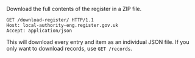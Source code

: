 Download the full contents of the register in a ZIP file.

```http
GET /download-register/ HTTP/1.1
Host: local-authority-eng.register.gov.uk
Accept: application/json
```

This will download every entry and item as an individual JSON file. If you only want to download records, use `GET /records`.


